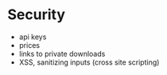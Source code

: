 # Security

* api keys
* prices
* links to private downloads
* XSS, sanitizing inputs \(cross site scripting\)

